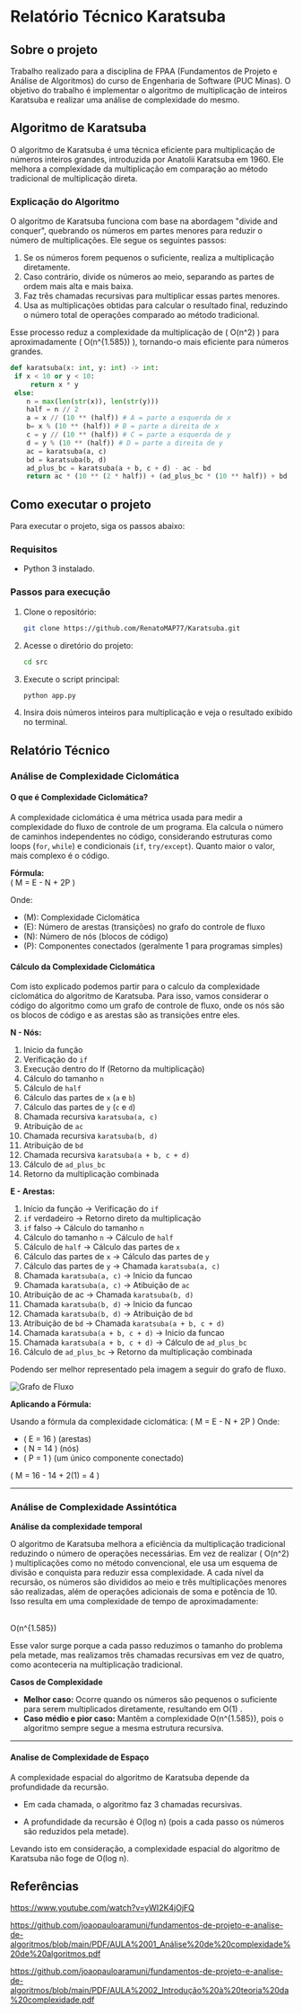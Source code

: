 # Relatório Técnico Karatsuba
## Sobre o projeto
Trabalho realizado para a disciplina de FPAA (Fundamentos de Projeto e Análise de Algoritmos) do curso de Engenharia de Software (PUC Minas). O objetivo do trabalho é implementar o algoritmo de multiplicação de inteiros Karatsuba e realizar uma análise de complexidade do mesmo.

## Algoritmo de Karatsuba

O algoritmo de Karatsuba é uma técnica eficiente para multiplicação de números
inteiros grandes, introduzida por Anatolii Karatsuba em 1960. Ele melhora a
complexidade da multiplicação em comparação ao método tradicional de
multiplicação direta.

### Explicação do Algoritmo
O algoritmo de Karatsuba funciona com base na abordagem "divide and conquer", quebrando os números em partes menores para reduzir o número de multiplicações. Ele segue os seguintes passos:
1. Se os números forem pequenos o suficiente, realiza a multiplicação diretamente.
2. Caso contrário, divide os números ao meio, separando as partes de ordem mais alta e mais baixa.
3. Faz três chamadas recursivas para multiplicar essas partes menores.
4. Usa as multiplicações obtidas para calcular o resultado final, reduzindo o número total de operações comparado ao método tradicional.

Esse processo reduz a complexidade da multiplicação de \( O(n^2) \) para aproximadamente \( O(n^{1.585}) \), tornando-o mais eficiente para números grandes.


```python
def karatsuba(x: int, y: int) -> int:
 if x < 10 or y < 10:
     return x * y
 else:
    n = max(len(str(x)), len(str(y)))
    half = n // 2
    a = x // (10 ** (half)) # A = parte a esquerda de x
    b= x % (10 ** (half)) # B = parte a direita de x
    c = y // (10 ** (half)) # C = parte a esquerda de y
    d = y % (10 ** (half)) # D = parte a direita de y
    ac = karatsuba(a, c)
    bd = karatsuba(b, d)
    ad_plus_bc = karatsuba(a + b, c + d) - ac - bd
    return ac * (10 ** (2 * half)) + (ad_plus_bc * (10 ** half)) + bd   
```


## Como executar o projeto
Para executar o projeto, siga os passos abaixo:

### **Requisitos**
- Python 3 instalado.

### **Passos para execução**
1. Clone o repositório:
   ```bash
   git clone https://github.com/RenatoMAP77/Karatsuba.git
   ```
2. Acesse o diretório do projeto:
   ```bash
   cd src
   ```
3. Execute o script principal:
   ```bash
   python app.py
   ```
4. Insira dois números inteiros para multiplicação e veja o resultado exibido no terminal.


## Relatório Técnico

### Análise de Complexidade Ciclomática

#### O que é Complexidade Ciclomática?

A complexidade ciclomática é uma métrica usada para medir a complexidade do fluxo de controle de um programa. Ela calcula o número de caminhos independentes no código, considerando estruturas como loops (`for`, `while`) e condicionais (`if`, `try/except`). Quanto maior o valor, mais complexo é o código.

**Fórmula:**  
\(
M = E - N + 2P
\)  

Onde:  
- \(M\): Complexidade Ciclomática  
- \(E\): Número de arestas (transições) no grafo do controle de fluxo  
- \(N\): Número de nós (blocos de código)  
- \(P\): Componentes conectados (geralmente 1 para programas simples)  

#### Cálculo da Complexidade Ciclomática

Com isto explicado podemos partir para o calculo da complexidade ciclomática do algoritmo de Karatsuba. Para isso, vamos considerar o código do algoritmo como um grafo de controle de fluxo, onde os nós são os blocos de código e as arestas são as transições entre eles.

**N - Nós:**
1. Inicio da função
2. Verificação do `if`
3. Execução dentro do If (Retorno da multiplicação)
4. Cálculo do tamanho `n`
5. Cálculo de `half`
6. Cálculo das partes de `x` (`a` e `b`)
7. Cálculo das partes de `y` (`c` e `d`)
8. Chamada recursiva `karatsuba(a, c)`
9. Atribuição de `ac`
10. Chamada recursiva `karatsuba(b, d)`
11. Atribuição de `bd`
12. Chamada recursiva `karatsuba(a + b, c + d)`
13. Cálculo de `ad_plus_bc`
14. Retorno da multiplicação combinada

**E - Arestas:**
1. Início da função → Verificação do `if`
2. `if` verdadeiro → Retorno direto da multiplicação
3. `if` falso → Cálculo do tamanho `n`
4. Cálculo do tamanho `n` → Cálculo de `half`
5. Cálculo de `half` → Cálculo das partes de `x`
6. Cálculo das partes de `x` → Cálculo das partes de `y`
7. Cálculo das partes de `y` → Chamada `karatsuba(a, c)`
8. Chamada `karatsuba(a, c)` → Inicio da funcao
9. Chamada `karatsuba(a, c)` → Atibuição de `ac`
10. Atribuição de ac → Chamada `karatsuba(b, d)`
11. Chamada `karatsuba(b, d)` → Inicio da funcao
12. Chamada `karatsuba(b, d)` → Atribuição de `bd`
13. Atribuição de `bd` → Chamada `karatsuba(a + b, c + d)`
14. Chamada `karatsuba(a + b, c + d)` → Inicio da funcao
15. Chamada `karatsuba(a + b, c + d)` → Cálculo de `ad_plus_bc`
16. Cálculo de `ad_plus_bc` → Retorno da multiplicação combinada


Podendo ser melhor representado pela imagem a seguir do grafo de fluxo.

![Grafo de Fluxo](Karatsuba.jpg)

**Aplicando a Fórmula:**

Usando a fórmula da complexidade ciclomática:
\(
M = E - N + 2P
\)
Onde:
- \( E = 16 \) (arestas)
- \( N = 14 \) (nós)
- \( P = 1 \) (um único componente conectado)

\(
M = 16 - 14 + 2(1) = 4
\)

---
### Análise de Complexidade Assintótica

 **Análise da complexidade temporal**

O algoritmo de Karatsuba melhora a eficiência da multiplicação tradicional reduzindo o número de operações necessárias. Em vez de realizar \( O(n^2) \) multiplicações como no método convencional, ele usa um esquema de divisão e conquista para reduzir essa complexidade. A cada nível da recursão, os números são divididos ao meio e três multiplicações menores são realizadas, além de operações adicionais de soma e potência de 10. Isso resulta em uma complexidade de tempo de aproximadamente:

\
O(n^{1.585})


Esse valor surge porque a cada passo reduzimos o tamanho do problema pela metade, mas realizamos três chamadas recursivas em vez de quatro, como aconteceria na multiplicação tradicional.

**Casos de Complexidade**
- **Melhor caso:** Ocorre quando os números são pequenos o suficiente para serem multiplicados diretamente, resultando em  O(1) .
- **Caso médio e pior caso:** Mantêm a complexidade  O(n^{1.585}), pois o algoritmo sempre segue a mesma estrutura recursiva.

---


#### Analise de Complexidade de Espaço



A complexidade espacial do algoritmo de Karatsuba depende da profundidade da recursão.

- Em cada chamada, o algoritmo faz 3 chamadas recursivas.

- A profundidade da recursão é O(log n) (pois a cada passo os números são reduzidos pela metade).

 Levando isto em consideração, a complexidade espacial do algoritmo de Karatsuba não foge de O(log n).

## Referências
https://www.youtube.com/watch?v=yWI2K4jOjFQ

https://github.com/joaopauloaramuni/fundamentos-de-projeto-e-analise-de-algoritmos/blob/main/PDF/AULA%2001_Análise%20de%20complexidade%20de%20algoritmos.pdf

https://github.com/joaopauloaramuni/fundamentos-de-projeto-e-analise-de-algoritmos/blob/main/PDF/AULA%2002_Introdução%20à%20teoria%20da%20complexidade.pdf